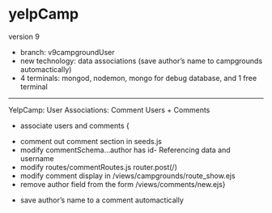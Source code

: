 # yelpCamp

version 9
- branch: v9campgroundUser
- new technology: data associations (save author’s name to campgrounds automactically)
- 4 terminals: mongod, nodemon, mongo for debug database, and 1 free terminal
---------------
YelpCamp: User Associations: Comment	Users + Comments
- associate users and comments {
 + comment out comment section in seeds.js
 + modify commentSchema…author has id- Referencing data and username
 + modify routes/commentRoutes.js router.post(/)
 + modify comment display in /views/campgrounds/route_show.ejs
 + remove author field from the form /views/comments/new.ejs}
- save author’s name to a comment automactically
